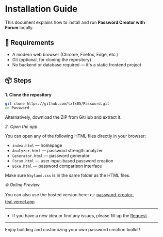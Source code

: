 
# Installation Guide

This document explains how to install and run **Password Creator with Forum** locally.

## 🧰 Requirements

- A modern web browser (Chrome, Firefox, Edge, etc.)
- Git (optional, for cloning the repository)
- No backend or database required — it's a static frontend project

## 📦 Steps

**1. Clone the repository**

```bash
git clone https://github.com/lxfx05/Password.git
cd Password
```

Alternatively, download the ZIP from GitHub and extract it.

*2. Open the app*

You can open any of the following HTML files directly in your browser:

- `index.html` — homepage
- `Analyzer.html` — password strength analyzer
- `Generator.html` — password generator
- `Forum.html` — user input-based password creation
- `Boxe.html` — password comparison interface

Make sure `Wayland.css` is in the same folder as the HTML files.

*🌐 Online Preview*

You can also use the hosted version here:
👉 [password-creator-teal.vercel.app](https://password-seven-pink.vercel.app/)

---

- If you have a new idea or find any issues, please fill up the [Request](https://github.com/lxfx05/Password/issues)

---

Enjoy building and customizing your own password creation toolkit!

